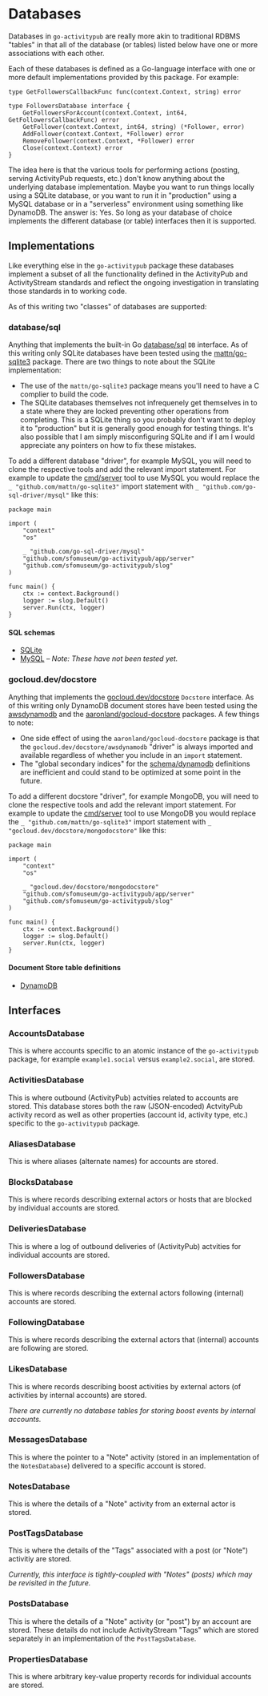 # Databases

Databases in `go-activitypub` are really more akin to traditional RDBMS "tables" in that all of the database (or tables) listed below have one or more associations with each other. 

Each of these databases is defined as a Go-language interface with one or more default implementations provided by this package. For example:

```
type GetFollowersCallbackFunc func(context.Context, string) error

type FollowersDatabase interface {
	GetFollowersForAccount(context.Context, int64, GetFollowersCallbackFunc) error
	GetFollower(context.Context, int64, string) (*Follower, error)
	AddFollower(context.Context, *Follower) error
	RemoveFollower(context.Context, *Follower) error
	Close(context.Context) error
}
```

The idea here is that the various tools for performing actions (posting, serving ActivityPub requests, etc.) don't know anything about the underlying database implementation. Maybe you want to run things locally using a SQLite database, or you want to run it in "production" using a MySQL database or in a "serverless" environment using something like DynamoDB. The answer is: Yes. So long as your database of choice implements the different database (or table) interfaces then it is supported.

## Implementations

Like everything else in the `go-activitypub` package these databases implement a subset of all the functionality defined in the ActivityPub and ActivityStream standards and reflect the ongoing investigation in translating those standards in to working code.

As of this writing two "classes" of databases are supported: 

### database/sql

Anything that implements the built-in Go [database/sql](https://pkg.go.dev/database/sql) `DB` interface. As of this writing only SQLite databases have been tested using the [mattn/go-sqlite3](https://github.com/mattn/go-sqlite3) package. There are two things to note about the SQLite implementation:

* The use of the `mattn/go-sqlite3` package means you'll need to have a C complier to build the code.
* The SQLite databases themselves not infrequenely get themselves in to a state where they are locked preventing other operations from completing. This is a SQLite thing so you probably don't want to deploy it to "production" but it is generally good enough for testing things. It's also possible that I am simply misconfiguring SQLite and if I am I would appreciate any pointers on how to fix these mistakes.

To add a different database "driver", for example MySQL, you will need to clone the respective tools and add the relevant import statement. For example to update the [cmd/server](cmd/server/main.go) tool to use MySQL you would replace the `_ "github.com/mattn/go-sqlite3"` import statement with `_ "github.com/go-sql-driver/mysql"` like this:

```
package main

import (
	"context"
	"os"

	_ "github.com/go-sql-driver/mysql"
	"github.com/sfomuseum/go-activitypub/app/server"
	"github.com/sfomuseum/go-activitypub/slog"
)

func main() {
	ctx := context.Background()
	logger := slog.Default()
	server.Run(ctx, logger)
}
```

#### SQL schemas

* [SQLite](schema/sqlite)
* [MySQL](schema/mysql) – _Note: These have not been tested yet._

### gocloud.dev/docstore

Anything that implements the [gocloud.dev/docstore](https://pkg.go.dev/gocloud.dev/docstore) `Docstore` interface. As of this writing only DynamoDB document stores have been tested using the [awsdynamodb](https://gocloud.dev/howto/docstore/#dynamodb) and the [aaronland/gocloud-docstore](https://github.com/aaronland/gocloud-docstore/) packages. A few things to note:

* One side effect of using the `aaronland/gocloud-docstore` package is that the `gocloud.dev/docstore/awsdynamodb` "driver" is always imported and available regardless of whether you include in an `import` statement.
* The "global secondary indices" for the [schema/dynamodb](schema/dynamodb) definitions are inefficient and could stand to be optimized at some point in the future.

To add a different docstore "driver", for example MongoDB, you will need to clone the respective tools and add the relevant import statement. For example to update the [cmd/server](cmd/server/main.go) tool to use MongoDB you would replace the `_ "github.com/mattn/go-sqlite3"` import statement with `_ "gocloud.dev/docstore/mongodocstore"` like this:

```
package main

import (
	"context"
	"os"
	
	_ "gocloud.dev/docstore/mongodocstore"
	"github.com/sfomuseum/go-activitypub/app/server"
	"github.com/sfomuseum/go-activitypub/slog"
)

func main() {
	ctx := context.Background()
	logger := slog.Default()
	server.Run(ctx, logger)
}
```

#### Document Store table definitions

* [DynamoDB](schema/dynamodb)

## Interfaces

### AccountsDatabase

This is where accounts specific to an atomic instance of the `go-activitypub` package, for example `example1.social` versus `example2.social`, are stored.

### ActivitiesDatabase

This is where outbound (ActivityPub) actvities related to accounts are stored. This database stores both the raw (JSON-encoded) ActvityPub activity record as well as other properties (account id, activity type, etc.) specific to the `go-activitypub` package.

### AliasesDatabase

This is where aliases (alternate names) for accounts are stored.

### BlocksDatabase

This is where records describing external actors or hosts that are blocked by individual accounts are stored.

### DeliveriesDatabase

This is where a log of outbound deliveries of (ActivityPub) actvities for individual accounts are stored.

### FollowersDatabase

This is where records describing the external actors following (internal) accounts are stored.

### FollowingDatabase

This is where records describing the external actors that (internal) accounts are following are stored.

### LikesDatabase

This is where records describing boost activities by external actors (of activities by internal accounts) are stored.

_There are currently no database tables for storing boost events by internal accounts._

### MessagesDatabase

This is where the pointer to a "Note" activity (stored in an implementation of the `NotesDatabase`) delivered to a specific account is stored.

### NotesDatabase

This is where the details of a "Note" activity from an external actor is stored.

### PostTagsDatabase

This is where the details of the "Tags" associated with a post (or "Note") activitiy are stored.

_Currently, this interface is tightly-coupled with "Notes" (posts) which may be revisited in the future._

### PostsDatabase

This is where the details of a "Note" activity (or "post") by an account are stored. These details do not include ActivityStream "Tags" which are stored separately in an implementation of the `PostTagsDatabase`.

### PropertiesDatabase

This is where arbitrary key-value property records for individual accounts are stored.